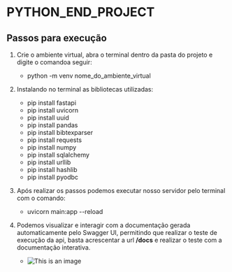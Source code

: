 # PYTHON_END_PROJECT

## Passos para execução

1.  Crie o ambiente virtual, abra o terminal dentro da pasta do projeto e digite o comandoa seguir:
    - python -m venv nome_do_ambiente_virtual
 
2.  Instalando no terminal as bibliotecas utilizadas:
    - pip install fastapi
    - pip install uvicorn
    - pip install uuid
    - pip install pandas
    - pip install bibtexparser
    - pip install requests
    - pip install numpy
    - pip install sqlalchemy
    - pip install urllib
    - pip install hashlib
    - pip install pyodbc
    
3.  Após realizar os passos podemos executar nosso servidor pelo terminal com o comando:
    - uvicorn main:app --reload
    
4.  Podemos visualizar e interagir com a documentação gerada automaticamente pelo Swagger UI, permitindo que realizar o teste de execução da api, basta acrescentar a url **/docs** e realizar o teste com a documentação interativa.
    - ![This is an image](https://www.alura.com.br/artigos/assets/como-criar-apis-python-usando-fastapi/imagem5.png)
